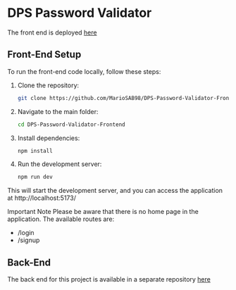 # DPS Password Validator

The front end is deployed [here](https://dps-password-validator-frontend.onrender.com/)

## Front-End Setup

To run the front-end code locally, follow these steps:

1. Clone the repository:

   ```bash
   git clone https://github.com/MarioSAB98/DPS-Password-Validator-Frontend.git

2. Navigate to the main folder:

   ```bash
   cd DPS-Password-Validator-Frontend

3. Install dependencies:

   ```bash
   npm install

4. Run the development server:

   ```bash
   npm run dev

This will start the development server, and you can access the application at http://localhost:5173/

Important Note
Please be aware that there is no home page in the application. The available routes are:

* /login
* /signup

## Back-End
The back end for this project is available in a separate repository [here](https://github.com/MarioSAB98/DPS-Password-Validator-Backend)
